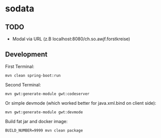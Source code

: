 # sodata

## TODO
- Modal via URL (z.B localhost:8080/ch.so.awjf.forstkreise)

## Development

First Terminal:
```
mvn clean spring-boot:run
```

Second Terminal:
```
mvn gwt:generate-module gwt:codeserver
```

Or simple devmode (which worked better for java.xml.bind on client side):
```
mvn gwt:generate-module gwt:devmode 
```

Build fat jar and docker image:
```
BUILD_NUMBER=9999 mvn clean package
```
